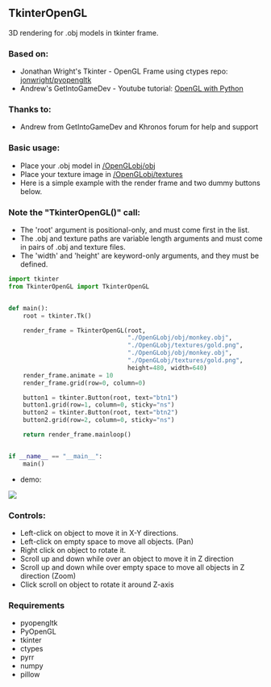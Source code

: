 ## TkinterOpenGL
3D rendering for .obj models in tkinter frame.

### Based on:
- Jonathan Wright's Tkinter - OpenGL Frame using ctypes repo: [jonwright/pyopengltk](https://github.com/jonwright/pyopengltk)
- Andrew's GetIntoGameDev - Youtube tutorial: [OpenGL with Python](https://youtu.be/LCK1qdp_HhQ?list=PLn3eTxaOtL2PDnEVNwOgZFm5xYPr4dUoR)

### Thanks to:
- Andrew from GetIntoGameDev and Khronos forum for help and support

### Basic usage:
- Place your .obj model in [/OpenGLobj/obj](/OpenGLobj/obj)
- Place your texture image in [/OpenGLobj/textures](/OpenGLobj/textures)
- Here is a simple example with the render frame and two dummy buttons below.

### Note the "TkinterOpenGL()" call: 
- The 'root' argument is positional-only, and must come first in the list. 
- The .obj and texture paths are variable length arguments and must come in pairs of .obj and texture files. 
- The 'width' and 'height' are keyword-only arguments, and they must be defined.

```python
import tkinter
from TkinterOpenGL import TkinterOpenGL


def main():
    root = tkinter.Tk()

    render_frame = TkinterOpenGL(root,
                                 "./OpenGLobj/obj/monkey.obj",
                                 "./OpenGLobj/textures/gold.png",
                                 "./OpenGLobj/obj/monkey.obj",
                                 "./OpenGLobj/textures/gold.png",
                                 height=480, width=640)
    render_frame.animate = 10
    render_frame.grid(row=0, column=0)

    button1 = tkinter.Button(root, text="btn1")
    button1.grid(row=1, column=0, sticky="ns")
    button2 = tkinter.Button(root, text="btn2")
    button2.grid(row=2, column=0, sticky="ns")

    return render_frame.mainloop()


if __name__ == "__main__":
    main()
```
- demo:
<img src="images/demo.gif">

### Controls:
- Left-click on object to move it in X-Y directions.
- Left-click on empty space to move all objects. (Pan)
- Right click on object to rotate it.
- Scroll up and down while over an object to move it in Z direction 
- Scroll up and down while over empty space to move all objects in Z direction (Zoom)
- Click scroll on object to rotate it around Z-axis

### Requirements
- pyopengltk
- PyOpenGL
- tkinter
- ctypes
- pyrr
- numpy
- pillow



